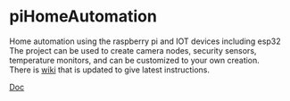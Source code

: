 # piHomeAutomation
Home automation using the raspberry pi and IOT devices including esp32
The project can be used to create camera nodes, security sensors, temperature monitors, and can be customized to your own creation.<br>
There is <a href="http://www.github.com/Paulware/piHomeAutomation/wiki">wiki</a> that is updated to give latest instructions. <p>
<a href="http://paulware.github.io/piHomeAutomation">Doc</a>

